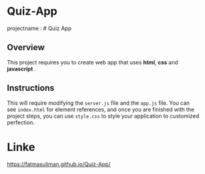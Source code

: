 # Quiz-App

 projectname : # Quiz App

## Overview
This project requires you to create  web app that uses **html**, **css** and **javascript** . 


## Instructions
This will require modifying the `server.js` file and the `app.js` file. You can see `index.html` for element references, and once you are finished with the project steps, 
you can use `style.css` to style your application to customized perfection.


# Linke



https://fatmasuliman.github.io/Quiz-App/
